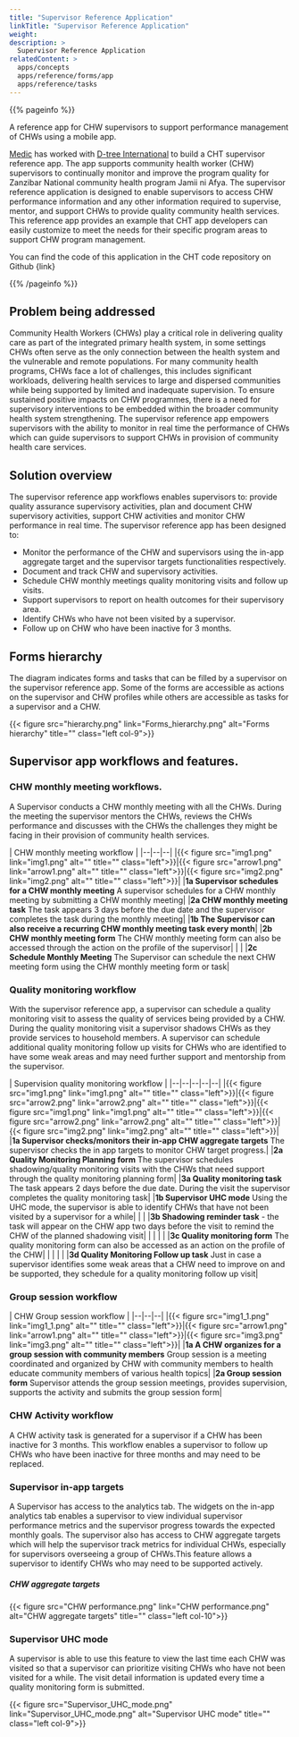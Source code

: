 ```yaml
---
title: "Supervisor Reference Application"
linkTitle: "Supervisor Reference Application"
weight:
description: >
  Supervisor Reference Application
relatedContent: >
  apps/concepts
  apps/reference/forms/app
  apps/reference/tasks
---
```


{{% pageinfo %}}

A reference app for CHW supervisors to support performance management of CHWs using a mobile app.

[Medic](https://medic.org/) has worked with [D-tree International](https://www.d-tree.org/) to build a CHT supervisor reference app. The app supports community health worker (CHW) supervisors to continually monitor and improve the program quality for Zanzibar National community health program Jamii ni Afya. The supervisor reference application is designed to enable supervisors to access CHW performance information and any other information required to supervise, mentor, and support CHWs to provide quality community health services. This reference app provides an example that CHT app developers can easily customize to meet the needs for their specific program areas to support CHW program management.

You can find the code of this application in the CHT code repository on Github {link}

{{% /pageinfo %}}

## Problem being addressed
Community Health Workers (CHWs) play a critical role in delivering quality care as part of the integrated primary health system, in some settings CHWs often serve as the only connection between the health system and the vulnerable and remote populations. For many community health programs, CHWs face a lot of challenges, this includes significant workloads, delivering health services to large and dispersed communities while being supported by limited and inadequate supervision. To ensure sustained positive impacts on CHW programmes, there is a need for supervisory interventions to be embedded within the broader community health system strengthening. The  supervisor reference app empowers supervisors with the ability to monitor in real time the performance of CHWs which can guide supervisors to support CHWs in provision of community health care services.

## Solution overview
The supervisor reference app workflows enables supervisors to: provide quality assurance supervisory activities, plan and document CHW supervisory activities, support CHW activities and monitor CHW performance in real time. The supervisor reference app has been designed to:
 * Monitor the performance of the CHW and supervisors using the in-app aggregate target and the supervisor targets functionalities respectively.
 * Document and track CHW and supervisory activities.
 * Schedule CHW monthly meetings quality monitoring visits and follow up visits.
 * Support supervisors to report on health outcomes for their supervisory area.
 * Identify CHWs who have not been visited by a supervisor.
 * Follow up on CHW who have been inactive for 3 months.

## Forms hierarchy
The diagram indicates forms and tasks that can be filled by a supervisor on the supervisor reference app. Some of the forms are accessible as actions on the supervisor and CHW profiles while others are accessible as tasks for a supervisor and a CHW.

{{< figure src="hierarchy.png"  link="Forms_hierarchy.png" alt="Forms hierarchy" title="" class="left col-9">}}

## Supervisor app workflows and features.

### CHW monthly meeting workflows.
A Supervisor conducts a CHW monthly meeting with all the CHWs. During the meeting the supervisor mentors the CHWs, reviews the CHWs performance and discusses with the CHWs the challenges they might be facing in their provision of community health services.

| CHW monthly meeting workflow |
|--|--|--|
|{{< figure src="img1.png"  link="img1.png" alt="" title="" class="left">}}|{{< figure src="arrow1.png"  link="arrow1.png" alt="" title="" class="left">}}|{{< figure src="img2.png"  link="img2.png" alt="" title="" class="left">}}|
|**1a Supervisor schedules for a CHW monthly meeting** A supervisor schedules for a CHW monthly meeting by submitting a CHW monthly meeting|                 |**2a CHW monthly meeting task** The task appears 3 days before the due date and the supervisor completes the task during the monthly meeting|
|**1b The Supervisor can also receive a recurring CHW monthly meeting task every month**| |**2b CHW monthly meeting form** The CHW monthly meeting form can also be accessed through the action on the profile of the supervisor|
| | |**2c Schedule Monthly Meeting** The Supervisor can schedule the next CHW meeting form using the CHW monthly meeting form or task|

### Quality monitoring workflow
With the supervisor reference app, a supervisor can schedule a quality monitoring visit to assess the quality of services being provided by a CHW. During the quality monitoring visit a supervisor shadows CHWs as they provide services to household members. A supervisor can schedule additional quality monitoring follow up visits for CHWs who are identified to have some weak areas and may need further support and mentorship from the supervisor.

| Supervision quality monitoring workflow |
|--|--|--|--|--|
|{{< figure src="img1.png"  link="img1.png" alt="" title="" class="left">}}|{{< figure src="arrow2.png"  link="arrow2.png" alt="" title="" class="left">}}|{{< figure src="img1.png"  link="img1.png" alt="" title="" class="left">}}|{{< figure src="arrow2.png"  link="arrow2.png" alt="" title="" class="left">}}|{{< figure src="img2.png"  link="img2.png" alt="" title="" class="left">}}|
|**1a Supervisor checks/monitors their in-app CHW aggregate targets** The supervisor checks the in app targets to monitor CHW target progress.| |**2a Quality Monitoring Planning form** The supervisor schedules shadowing/quality monitoring visits with the CHWs that need support through the quality monitoring planning form| |**3a Quality monitoring task** The task appears 2 days before the due date. During the visit the supervisor completes the quality monitoring task|
|**1b Supervisor UHC mode** Using the UHC mode, the supervisor is able to identify CHWs that have not been visited by a supervisor for a while| | | |**3b Shadowing reminder task** - the task will appear on the CHW app two days before the visit to remind the CHW of the planned shadowing visit|
| | | | |**3c Quality monitoring form** The quality monitoring form can also be accessed as an action on the profile of the CHW|
| | | | |**3d Quality Monitoring Follow up task** Just in case a supervisor identifies some weak areas that a CHW need to improve on and be supported, they schedule for a quality monitoring follow up visit|
### Group session workflow

| CHW Group session workflow |
|--|--|--|
|{{< figure src="img1_1.png"  link="img1_1.png" alt="" title="" class="left">}}|{{< figure src="arrow1.png"  link="arrow1.png" alt="" title="" class="left">}}|{{< figure src="img3.png"  link="img3.png" alt="" title="" class="left">}}|
|**1a A CHW organizes for a group session with community members** Group session is a meeting coordinated and organized by CHW with community members to health educate community members of various health topics|                 |**2a Group session form** Supervisor attends the group session meetings, provides supervision, supports the activity and submits the group session form|

### CHW Activity workflow
A CHW activity task is generated for a supervisor if a CHW has been inactive for 3 months. This workflow enables a supervisor to follow up CHWs who have been inactive for three months and may need to be replaced.

### Supervisor in-app targets
A Supervisor has access to the analytics tab. The widgets on the in-app analytics tab enables a supervisor to view individual supervisor performance metrics and the supervisor progress towards the expected monthly goals. The supervisor also has access to CHW aggregate targets which will help the supervisor track metrics for individual CHWs, especially for supervisors overseeing a group of CHWs.This feature allows a supervisor to identify CHWs who may need to be supported actively.

##### CHW aggregate targets

{{< figure src="CHW performance.png" link="CHW performance.png" alt="CHW aggregate targets" title="" class="left col-10">}}

### Supervisor UHC mode
A supervisor is able to use this feature to view the last time each CHW was visited so that a supervisor can prioritize visiting CHWs who have not been visited for a while. The visit detail information is updated every time a quality monitoring form is submitted.

{{< figure src="Supervisor_UHC_mode.png" link="Supervisor_UHC_mode.png" alt="Supervisor UHC mode" title="" class="left col-9">}}
